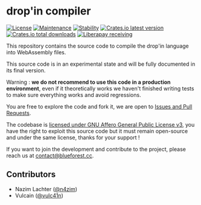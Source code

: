 
# drop'in compiler

[![License](https://img.shields.io/github/license/blue-forest/dropin)](./COPYING)
[![Maintenance](https://img.shields.io/badge/maintained-yes-green.svg)](#)
[![Stability](https://img.shields.io/badge/stable-no-red.svg)](#)
[![Crates.io latest version](https://img.shields.io/crates/v/dropin)](https://crates.io/crates/dropin/versions)
[![Crates.io total downloads](https://img.shields.io/crates/d/dropin)](https://crates.io/crates/dropin)
[![Liberapay receiving](https://img.shields.io/liberapay/receives/BlueForest)](https://liberapay.com/BlueForest)

This repository contains the source code to compile the drop'in language into WebAssembly files.

This source code is in an experimental state and will be fully documented in its final version.

Warning : **we do not recommend to use this code in a production environment**, even if it theoretically works we haven't finished writing tests to make sure everything works and avoid regressions.

You are free to explore the code and fork it, we are open to [Issues and Pull Requests](https://github.com/blue-forest/contributing).

The codebase is [licensed under GNU Affero General Public License v3](./COPYING), you have the right to exploit this source code but it must remain open-source and under the same license, thanks for your support !

If you want to join the development and contribute to the project, please reach us at contact@blueforest.cc.

## Contributors
- Nazim Lachter ([@n4zim](https://github.com/n4zim))
- Vulcain ([@vulc41n](https://github.com/vulc41n))
